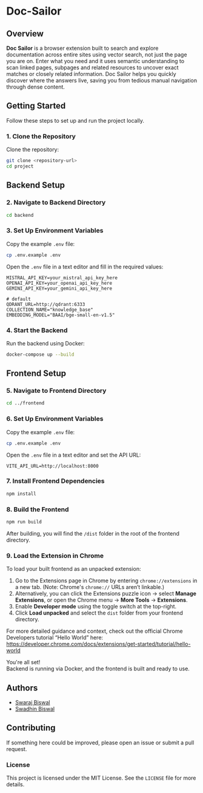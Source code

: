 <!-- <div align="center">
  <img src="./assets/datalore_logo.png" alt="Datlore.ai" />
</div>
<br/>
<br/>
<div align="center">
  <img src="./assets/deep_research.gif" alt="Deep Research Demo" />
</div> -->
# Doc-Sailor

## Overview

**Doc Sailor** is a browser extension built to search and explore documentation across entire sites using vector search, not just the page you are on. Enter what you need and it uses semantic understanding to scan linked pages, subpages and related resources to uncover exact matches or closely related information. Doc Sailor helps you quickly discover where the answers live, saving you from tedious manual navigation through dense content.



## Getting Started

Follow these steps to set up and run the project locally.

### 1. Clone the Repository

Clone the repository:

```bash
git clone <repository-url>
cd project
```

## Backend Setup

### 2. Navigate to Backend Directory

```bash
cd backend
```

### 3. Set Up Environment Variables

Copy the example `.env` file:

```bash
cp .env.example .env
```

Open the `.env` file in a text editor and fill in the required values:

```
MISTRAL_API_KEY=your_mistral_api_key_here
OPENAI_API_KEY=your_openai_api_key_here
GEMINI_API_KEY=your_gemini_api_key_here

# default
QDRANT_URL=http://qdrant:6333
COLLECTION_NAME="knowledge_base"
EMBEDDING_MODEL="BAAI/bge-small-en-v1.5"
```

### 4. Start the Backend

Run the backend using Docker:

```bash
docker-compose up --build
```


## Frontend Setup

### 5. Navigate to Frontend Directory

```bash
cd ../frontend
```

### 6. Set Up Environment Variables

Copy the example `.env` file:

```bash
cp .env.example .env
```

Open the `.env` file in a text editor and set the API URL:

```
VITE_API_URL=http://localhost:8000
```

### 7. Install Frontend Dependencies

```bash
npm install
```

### 8. Build the Frontend

```bash
npm run build
```

After building, you will find the `/dist` folder in the root of the frontend directory.

### 9. Load the Extension in Chrome

To load your built frontend as an unpacked extension:

1. Go to the Extensions page in Chrome by entering `chrome://extensions` in a new tab. (Note: Chrome's `chrome://` URLs aren’t linkable.)  
2. Alternatively, you can click the Extensions puzzle icon → select **Manage Extensions**, or open the Chrome menu → **More Tools** → **Extensions**.  
3. Enable **Developer mode** using the toggle switch at the top-right.  
4. Click **Load unpacked** and select the `dist` folder from your frontend directory.

For more detailed guidance and context, check out the official Chrome Developers tutorial “Hello World” here:
https://developer.chrome.com/docs/extensions/get-started/tutorial/hello-world


You're all set!  
Backend is running via Docker, and the frontend is built and ready to use.


##  Authors
 
- [Swaraj Biswal](https://github.com/SWARAJ-42)
- [Swadhin Biswal](https://github.com/swadhin505) 


## Contributing

If something here could be improved, please open an issue or submit a pull request.

### License

This project is licensed under the MIT License. See the `LICENSE` file for more details.


